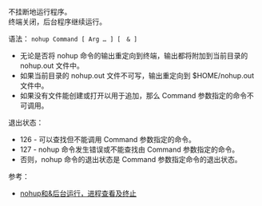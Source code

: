 不挂断地运行程序。  
终端关闭，后台程序继续运行。  

语法： `nohup Command [ Arg … ] [　& ]`  

- 无论是否将 nohup 命令的输出重定向到终端，输出都将附加到当前目录的 nohup.out 文件中。  
- 如果当前目录的 nohup.out 文件不可写，输出重定向到 $HOME/nohup.out 文件中。  
- 如果没有文件能创建或打开以用于追加，那么 Command 参数指定的命令不可调用。  

退出状态：  

- 126 - 可以查找但不能调用 Command 参数指定的命令。  
- 127 - nohup 命令发生错误或不能查找由 Command 参数指定的命令。  
- 否则，nohup 命令的退出状态是 Command 参数指定命令的退出状态。  

参考：  

- [nohup和&后台运行，进程查看及终止](https://www.cnblogs.com/baby123/p/6477429.html)
